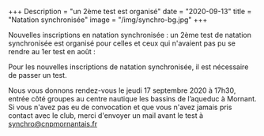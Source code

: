 +++
Description = "un 2ème test est organisé"
date = "2020-09-13"
title = "Natation synchronisée"
image = "/img/synchro-bg.jpg"
+++

Nouvelles inscriptions en natation synchronisée : un 2ème test de natation
synchronisée est organisé pour celles et ceux qui n'avaient pas pu se rendre
au 1er test en août :

Pour les nouvelles inscriptions de natation synchronisée, il est nécessaire de
 passer un test.

Nous vous donnons rendez-vous le jeudi 17 septembre 2020 à 17h30, entrée côté groupes
au centre nautique les bassins de l’aqueduc à Mornant.
Si vous n'avez pas eu de convocation et que vous n'avez jamais pris contact avec
 le club, merci d'envoyer un mail avant le test à synchro@cnpmornantais.fr
